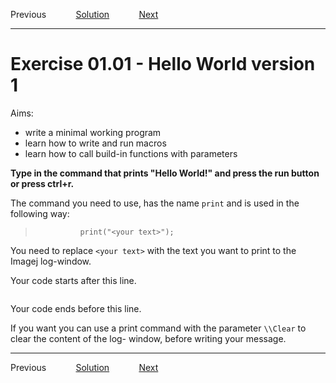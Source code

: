 Previous &nbsp;&nbsp;&nbsp;&nbsp;&nbsp;&nbsp;&nbsp;&nbsp;&nbsp;&nbsp;     [Solution](../ans/ans01-01.md) &nbsp;&nbsp;&nbsp;&nbsp;&nbsp;&nbsp;&nbsp;&nbsp;&nbsp;&nbsp; [Next](./ex01-02.md)
_____
# Exercise 01.01 - Hello World version 1    

Aims:  
- write a minimal working program 
- learn how to write and run macros
- learn how to call build-in functions with parameters

**Type in the command that prints "Hello World!" and 
press the run button or press ctrl+r.** 

The command you need to use, has the name ``print`` and is used in the 
following way: 
>				print("<your text>"); 

You need to replace `<your text>` with the text you want to print
to the Imagej log-window. 

Your code starts after this line. 
```java


```
Your code ends before this line.

If you want you can use a print command with the 
parameter ``\\Clear`` to clear the content of the log-
window, before writing your message.
_____
Previous &nbsp;&nbsp;&nbsp;&nbsp;&nbsp;&nbsp;&nbsp;&nbsp;&nbsp;&nbsp;     [Solution](../ans/ans01-01.md) &nbsp;&nbsp;&nbsp;&nbsp;&nbsp;&nbsp;&nbsp;&nbsp;&nbsp;&nbsp; [Next](./ex01-02.md)
